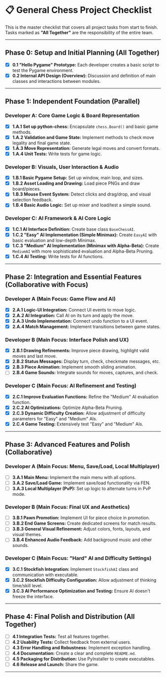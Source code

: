 # 📋 General Chess Project Checklist

This is the master checklist that covers all project tasks from start to finish.  
Tasks marked as **"All Together"** are the responsibility of the entire team.

---

## Phase 0: Setup and Initial Planning (**All Together**)

- [x] **0.1 "Hello Pygame" Prototype:** Each developer creates a basic script to test the Pygame environment.
- [x] **0.2 Internal API Design (Overview):** Discussion and definition of main classes and interactions between modules.

---

## Phase 1: Independent Foundation (Parallel)

### Developer A: Core Game Logic & Board Representation

- [x] **1.A.1 Set up python-chess:** Encapsulate `chess.Board()` and basic game methods.
- [x] **1.A.2 Validation and Game State:** Implement methods to check move legality and final game state.
- [x] **1.A.3 Move Representation:** Generate legal moves and convert formats.
- [x] **1.A.4 Unit Tests:** Write tests for game logic.

### Developer B: Visuals, User Interaction & Audio

- [x] **1.B.1 Basic Pygame Setup:** Set up window, main loop, and sizes.
- [x] **1.B.2 Asset Loading and Drawing:** Load piece PNGs and draw board/pieces.
- [x] **1.B.3 Mouse Event System:** Detect clicks and drag/drop, and visual selection feedback.
- [x] **1.B.4 Basic Audio Logic:** Set up mixer and load/test a simple sound.

### Developer C: AI Framework & AI Core Logic

- [x] **1.C.1 AI Interface Definition:** Create base class `BaseChessAI`.
- [x] **1.C.2 "Easy" AI Implementation (Simple Minimax):** Create `EasyAI` with basic evaluation and low-depth Minimax.
- [x] **1.C.3 "Medium" AI Implementation (Minimax with Alpha-Beta):** Create `MediumAI` with more sophisticated evaluation and Alpha-Beta Pruning.
- [x] **1.C.4 AI Testing:** Write tests for AI functions.

---

## Phase 2: Integration and Essential Features (Collaborative with Focus)

### Developer A (Main Focus: Game Flow and AI)

- [x] **2.A.1 Logic-UI Integration:** Connect UI events to move logic.
- [x] **2.A.2 AI Integration:** Call AI on its turn and apply the move.
- [x] **2.A.3 Undo Implementation:** Connect undo function to a UI event.
- [x] **2.A.4 Match Management:** Implement transitions between game states.

### Developer B (Main Focus: Interface Polish and UX)

- [X] **2.B.1 Drawing Refinements:** Improve piece drawing, highlight valid moves and last move.
- [X] **2.B.2 Status Messages:** Display turn, check, checkmate messages, etc.
- [X] **2.B.3 Piece Animation:** Implement smooth sliding animation.
- [ ] **2.B.4 Game Sounds:** Integrate sounds for moves, captures, and check.

### Developer C (Main Focus: AI Refinement and Testing)

- [x] **2.C.1 Improve Evaluation Functions:** Refine the "Medium" AI evaluation function.
- [x] **2.C.2 AI Optimizations:** Optimize Alpha-Beta Pruning.
- [x] **2.C.3 Dynamic Difficulty Creation:** Allow adjustment of difficulty parameters for "Easy" and "Medium" AIs.
- [x] **2.C.4 Game Testing:** Extensively test "Easy" and "Medium" AIs.

---

## Phase 3: Advanced Features and Polish (Collaborative)

### Developer A (Main Focus: Menu, Save/Load, Local Multiplayer)

- [ ] **3.A.1 Main Menu:** Implement the main menu with all options.
- [ ] **3.A.2 Save/Load Game:** Implement save/load functionality via FEN.
- [ ] **3.A.3 Local Multiplayer (PvP):** Set up logic to alternate turns in PvP mode.

### Developer B (Main Focus: Final UX and Aesthetics)

- [ ] **3.B.1 Pawn Promotion:** Implement UI for piece choice in promotion.
- [ ] **3.B.2 End Game Screens:** Create dedicated screens for match results.
- [ ] **3.B.3 General Visual Refinement:** Adjust colors, fonts, layouts, and visual themes.
- [ ] **3.B.4 Enhanced Audio Feedback:** Add background music and other sounds.

### Developer C (Main Focus: "Hard" AI and Difficulty Settings)

- [x] **3.C.1 Stockfish Integration:** Implement `StockfishAI` class and communication with executable.
- [x] **3.C.2 Stockfish Difficulty Configuration:** Allow adjustment of thinking time/skill level.
- [x] **3.C.3 AI Performance Optimization and Testing:** Ensure AI doesn't freeze the interface.

---

## Phase 4: Final Polish and Distribution (**All Together**)

- [ ] **4.1 Integration Tests:** Test all features together.
- [ ] **4.2 Usability Tests:** Collect feedback from external users.
- [ ] **4.3 Error Handling and Robustness:** Implement exception handling.
- [ ] **4.4 Documentation:** Create a clear and complete `README.md`.
- [ ] **4.5 Packaging for Distribution:** Use PyInstaller to create executables.
- [ ] **4.6 Release and Launch:** Share the game.

---